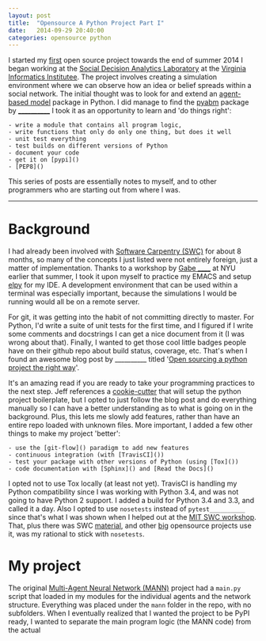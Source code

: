 ```yaml
---
layout: post
title:  "Opensource A Python Project Part I"
date:   2014-09-29 20:40:00
categories: opensource python
---
```


I started my [first]() open source project towards the end of summer 2014 I began working 
at the [Social Decision Analytics Laboratory]() at the [Virginia Informatics Institutee]().
The project involves creating a simulation environment where we can observe how an idea or 
belief spreads within a social network.  The initial thought was to look for and extend
an [agent-based model]() package in Python.  I did manage to find the [pyabm]() package
by [__________]()
I took it as an opportunity to learn and 'do things right':

	- write a module that contains all program logic, 
	- write functions that only do only one thing, but does it well
	- unit test everything
	- test builds on different versions of Python
	- document your code
	- get it on [pypi]()
	- [PEP8]()

This series of posts are essentially notes to myself, and to other programmers
who are starting out from where I was.

<hr>

# Background

I had already been involved with [Software Carpentry (SWC)]() for about 8 months,
so many of the concepts I just listed were not entirely foreign, just a matter
of implementation.  Thanks to a workshop by [Gabe ____]() at NYU earlier that summer,
I took it upon myself to practice my EMACS and setup [elpy]() for my IDE.  A development
environment that can be used within a terminal was especially important, because
the simulations I would be running would all be on a remote server.

For git, it was getting into the habit of not committing directly to master.
For Python, I'd write a suite of unit tests for the first time, and I figured
if I write some comments and docstrings I can get a nice document from it (I was wrong about that).
Finally, I wanted to get those cool little badges people have on their github repo
about build status, coverage, etc.  That's when I found an awesome blog post
by __________ titled '[Open sourcing a python project the right way]()'.

It's an amazing read if you are ready to take your programming practices to the next step.
Jeff references a [cookie-cutter]() that will setup the python project boilerplate, but I
opted to just follow the blog post and do everything manually so I can have a better
understanding as to what is going on in the background.  Plus, this lets me slowly add features,
rather than have an entire repo loaded with unknown files.  More important, I added a few other
things to make my project 'better':

	- use the [git-flow]() paradigm to add new features
	- continuous integration (with [TravisCI]())
	- test your package with other versions of Python (using [Tox]())
	- code documentation with [Sphinx]() and [Read the Docs]()

I opted not to use Tox locally (at least not yet).
TravisCI is handling my Python compatibility since I was working with Python 3.4, and was not going to
have Python 2 support.  I added a build for Python 3.4 and 3.3, and called it a day.
Also I opted to use `nosetests` instead of `pytest__________` since that's what I was shown when I
helped out at the [MIT SWC workshop]().  That, plus there was SWC [material](),
and other [big]() opensource projects use it, was my rational to stick with `nosetests`.

# My project

The original [Multi-Agent Neural Network (MANN)]() project had a `main.py` script that
loaded in my modules for the individual agents and the network structure.
Everything was placed under the `mann` folder in the repo, with no subfolders.
When I eventually realized that I wanted the project to be PyPI ready, I wanted
to separate the main program logic (the MANN code) from the actual